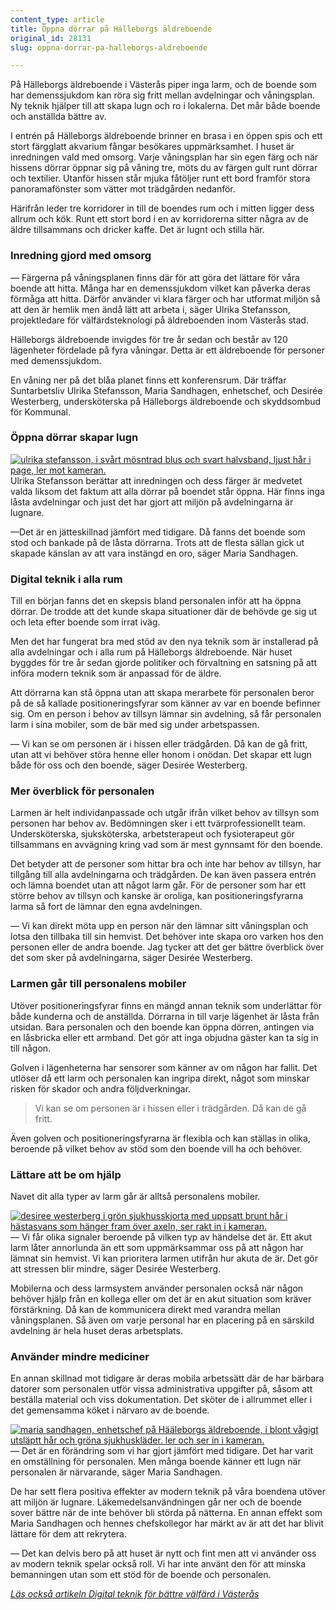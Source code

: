 ```yaml
---
content_type: article
title: Öppna dörrar på Hälleborgs äldreboende
original_id: 28131
slug: oppna-dorrar-pa-halleborgs-aldreboende

---
```


På Hälleborgs äldreboende i Västerås piper inga larm, och de boende som har demenssjukdom kan röra sig fritt mellan avdelningar och våningsplan. Ny teknik hjälper till att skapa lugn och ro i lokalerna. Det mår både boende och anställda bättre av.

I entrén på Hälleborgs äldreboende brinner en brasa i en öppen spis och ett stort färgglatt akvarium fångar besökares uppmärksamhet. I huset är inredningen vald med omsorg. Varje våningsplan har sin egen färg och när hissens dörrar öppnar sig på våning tre, möts du av färgen gult runt dörrar och textilier. Utanför hissen står mjuka fåtöljer runt ett bord framför stora panoramafönster som vätter mot trädgården nedanför.

Härifrån leder tre korridorer in till de boendes rum och i mitten ligger dess allrum och kök. Runt ett stort bord i en av korridorerna sitter några av de äldre tillsammans och dricker kaffe. Det är lugnt och stilla här.

### Inredning gjord med omsorg

— Färgerna på våningsplanen finns där för att göra det lättare för våra boende att hitta. Många har en demenssjukdom vilket kan påverka deras förmåga att hitta. Därför använder vi klara färger och har utformat miljön så att den är hemlik men ändå lätt att arbeta i, säger Ulrika Stefansson, projektledare för välfärdsteknologi på äldreboenden inom Västerås stad.

Hälleborgs äldreboende invigdes för tre år sedan och består av 120 lägenheter fördelade på fyra våningar. Detta är ett äldreboende för personer med demenssjukdom.

En våning ner på det blåa planet finns ett konferensrum. Där träffar Suntarbetsliv Ulrika Stefansson, Maria Sandhagen, enhetschef, och Desirée Westerberg, undersköterska på Hälleborgs äldreboende och skyddsombud för Kommunal.

### Öppna dörrar skapar lugn

[![ulrika stefansson, i svårt mösntrad blus och svart halvsband, ljust hår i page, ler mot kameran. ](https://www.suntarbetsliv.se/wp-content/uploads/2017/10/200x240-ulrika-stefansson-foto-fredrik-sandberg-tt.jpg)](https://www.suntarbetsliv.se/wp-content/uploads/2017/10/200x240-ulrika-stefansson-foto-fredrik-sandberg-tt.jpg)Ulrika Stefansson berättar att inredningen och dess färger är medvetet valda liksom det faktum att alla dörrar på boendet står öppna. Här finns inga låsta avdelningar och just det har gjort att miljön på avdelningarna är lugnare.

—Det är en jätteskillnad jämfört med tidigare. Då fanns det boende som stod och bankade på de låsta dörrarna. Trots att de flesta sällan gick ut skapade känslan av att vara instängd en oro, säger Maria Sandhagen.

### Digital teknik i alla rum

Till en början fanns det en skepsis bland personalen inför att ha öppna dörrar. De trodde att det kunde skapa situationer där de behövde ge sig ut och leta efter boende som irrat iväg.

Men det har fungerat bra med stöd av den nya teknik som är installerad på alla avdelningar och i alla rum på Hälleborgs äldreboende. När huset byggdes för tre år sedan gjorde politiker och förvaltning en satsning på att införa modern teknik som är anpassad för de äldre.

Att dörrarna kan stå öppna utan att skapa merarbete för personalen beror på de så kallade positioneringsfyrar som känner av var en boende befinner sig. Om en person i behov av tillsyn lämnar sin avdelning, så får personalen larm i sina mobiler, som de bär med sig under arbetspassen.

— Vi kan se om personen är i hissen eller trädgården. Då kan de gå fritt, utan att vi behöver störa henne eller honom i onödan. Det skapar ett lugn både för oss och den boende, säger Desirée Westerberg.

### Mer överblick för personalen

Larmen är helt individanpassade och utgår ifrån vilket behov av tillsyn som personen har behov av. Bedömningen sker i ett tvärprofessionellt team. Undersköterska, sjuksköterska, arbetsterapeut och fysioterapeut gör tillsammans en avvägning kring vad som är mest gynnsamt för den boende.

Det betyder att de personer som hittar bra och inte har behov av tillsyn, har tillgång till alla avdelningarna och trädgården. De kan även passera entrén och lämna boendet utan att något larm går. För de personer som har ett större behov av tillsyn och kanske är oroliga, kan positioneringsfyrarna larma så fort de lämnar den egna avdelningen.

— Vi kan direkt möta upp en person när den lämnar sitt våningsplan och lotsa den tillbaka till sin hemvist. Det behöver inte skapa oro varken hos den personen eller de andra boende. Jag tycker att det ger bättre överblick över det som sker på avdelningarna, säger Desirée Westerberg.

### Larmen går till personalens mobiler

Utöver positioneringsfyrar finns en mängd annan teknik som underlättar för både kunderna och de anställda. Dörrarna in till varje lägenhet är låsta från utsidan. Bara personalen och den boende kan öppna dörren, antingen via en låsbricka eller ett armband. Det gör att inga objudna gäster kan ta sig in till någon.

Golven i lägenheterna har sensorer som känner av om någon har fallit. Det utlöser då ett larm och personalen kan ingripa direkt, något som minskar risken för skador och andra följdverkningar.

> Vi kan se om personen är i hissen eller i trädgården. Då kan de gå fritt.

Även golven och positioneringsfyrarna är flexibla och kan ställas in olika, beroende på vilket behov av stöd som den boende vill ha och behöver.

### Lättare att be om hjälp

Navet dit alla typer av larm går är alltså personalens mobiler.

[![desiree westerberg i grön sjukhusskjorta med uppsatt brunt hår i hästasvans som hänger fram över axeln, ser rakt in i kameran.](https://www.suntarbetsliv.se/wp-content/uploads/2017/10/200x240-desiree-westerberg-foto-fredrik-sandberg-tt.jpg)](https://www.suntarbetsliv.se/wp-content/uploads/2017/10/200x240-desiree-westerberg-foto-fredrik-sandberg-tt.jpg)— Vi får olika signaler beroende på vilken typ av händelse det är. Ett akut larm låter annorlunda än ett som uppmärksammar oss på att någon har lämnat sin hemvist. Vi kan prioritera larmen utifrån hur akuta de är. Det gör att stressen blir mindre, säger Desirée Westerberg.

Mobilerna och dess larmsystem använder personalen också när någon behöver hjälp från en kollega eller om det är en akut situation som kräver förstärkning. Då kan de kommunicera direkt med varandra mellan våningsplanen. Så även om varje personal har en placering på en särskild avdelning är hela huset deras arbetsplats.

### Använder mindre mediciner

En annan skillnad mot tidigare är deras mobila arbetssätt där de har bärbara datorer som personalen utför vissa administrativa uppgifter på, såsom att beställa material och viss dokumentation. Det sköter de i allrummet eller i det gemensamma köket i närvaro av de boende.

[![maria sandhagen, enhetschef på Hääleborgs äldreboende, i blont vågigt utsläptt hår och gröna sjukhuskläder. ler och ser in i kameran. ](https://www.suntarbetsliv.se/wp-content/uploads/2017/10/200x240-maria-sandhagen-foto-fredrik-sandberg-tt.jpg)](https://www.suntarbetsliv.se/wp-content/uploads/2017/10/200x240-maria-sandhagen-foto-fredrik-sandberg-tt.jpg)— Det är en förändring som vi har gjort jämfört med tidigare. Det har varit en omställning för personalen. Men många boende känner ett lugn när personalen är närvarande, säger Maria Sandhagen.

De har sett flera positiva effekter av modern teknik på våra boendena utöver att miljön är lugnare. Läkemedelsanvändningen går ner och de boende sover bättre när de inte behöver bli störda på nätterna. En annan effekt som Maria Sandhagen och hennes chefskollegor har märkt av är att det har blivit lättare för dem att rekrytera.

— Det kan delvis bero på att huset är nytt och fint men att vi använder oss av modern teknik spelar också roll. Vi har inte använt den för att minska bemanningen utan som ett stöd för de boende och personalen.

[_Läs också artikeln Digital teknik för bättre välfärd i Västerås_](https://www.suntarbetsliv.se/artiklar/fysisk-arbetsmiljo/digital-teknik-for-battre-valfard-i-vasteras/)

